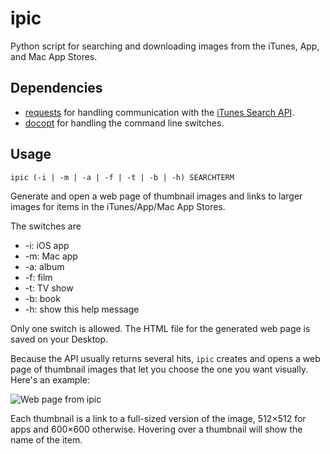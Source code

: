 # ipic #

Python script for searching and downloading images from the iTunes, App, and Mac App Stores.

## Dependencies ##

* [requests][1] for handling communication with the [iTunes Search API][2].
* [docopt][3] for handling the command line switches.

## Usage ##

    ipic (-i | -m | -a | -f | -t | -b | -h) SEARCHTERM

Generate and open a web page of thumbnail images and links to larger images
for items in the iTunes/App/Mac App Stores.

The switches are

* -i: iOS app
* -m: Mac app
* -a: album
* -f: film
* -t: TV show
* -b: book
* -h: show this help message

Only one switch is allowed. The HTML file for the generated web page is
saved on your Desktop.

Because the API usually returns several hits, `ipic` creates and opens a web page of thumbnail images that let you choose the one you want visually. Here's an example:

<img class="ss" src="http://leancrew.com/all-this/images2016/20160302-Web%20page%20from%20ipic.png" alt="Web page from ipic" title="Web page from ipic" />

Each thumbnail is a link to a full-sized version of the image, 512×512 for apps and 600×600 otherwise. Hovering over a thumbnail will show the name of the item.


[1]: https://github.com/kennethreitz/requests
[2]: https://affiliate.itunes.apple.com/resources/documentation/itunes-store-web-service-search-api/
[3]: http://docopt.org/
